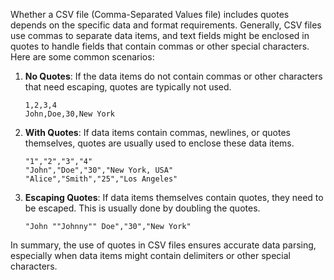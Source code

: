 Whether a CSV file (Comma-Separated Values file) includes quotes depends on the specific data and format requirements. Generally, CSV files use commas to separate data items, and text fields might be enclosed in quotes to handle fields that contain commas or other special characters. Here are some common scenarios:

1. **No Quotes**: If the data items do not contain commas or other characters that need escaping, quotes are typically not used.
   ```
   1,2,3,4
   John,Doe,30,New York
   ```

2. **With Quotes**: If data items contain commas, newlines, or quotes themselves, quotes are usually used to enclose these data items.
   ```
   "1","2","3","4"
   "John","Doe","30","New York, USA"
   "Alice","Smith","25","Los Angeles"
   ```

3. **Escaping Quotes**: If data items themselves contain quotes, they need to be escaped. This is usually done by doubling the quotes.
   ```
   "John ""Johnny"" Doe","30","New York"
   ```

In summary, the use of quotes in CSV files ensures accurate data parsing, especially when data items might contain delimiters or other special characters.